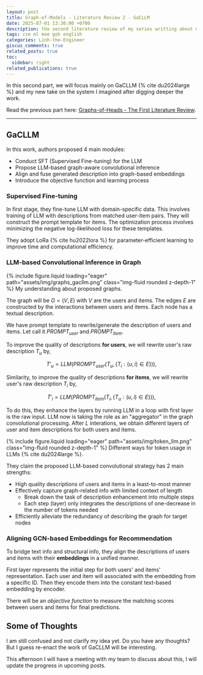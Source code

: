 ```yaml
---
layout: post
title: Graph-of-Models - Literature Review 2 - GaCLLM
date: 2025-07-01 13:30:00 +0700
description: the second literature review of my series writting about my work I called Graph-of-Heads
tags: cse ml moe goh english
categories: Linh-the-Engineer
giscus_comments: true
related_posts: true
toc:
  sidebar: right
related_publications: true
---
```


In this second part, we will focus mainly on GaCLLM {% cite du2024large %} and my new take on the system I imagined after digging deeper the work.

Read the previous part here: [Graphs-of-Heads - The First Literature Review](https://vtrnnhlinh.github.io/blog/2025/goh-literature-review-0/). 

---

## GaCLLM

In this work, authors proposed 4 main modules:
- Conduct SFT (Supervised Fine-tuning) for the LLM
- Propose LLM-based graph-aware convolutional inference
- Align and fuse generated description into graph-based embeddings
- Introduce the objective function and learning process

### Supervised Fine-tuning

In first stage, they fine-tune LLM with domain-specific data. This involves training of LLM with descriptions from matched user-item pairs. They will construct the prompt template for items. The optimization process involves minimizing the negative log-likelihood loss for these templates.

They adopt LoRa {% cite hu2022lora %} for parameter-efficient learning to improve time and computational efficiency.

### LLM-based Convolutional Inference in Graph

{% include figure.liquid loading="eager" path="assets/img/graphs_gacllm.png" class="img-fluid rounded z-depth-1" %}
My understanding about proposed graphs.

The graph will be $G = (V, E)$ with $V$ are the users and items. The edges $E$ are constructed by the interactions between users and items. Each node has a textual description. 

We have prompt template to rewrite/generate the description of users and items. Let call it $PROMPT_{user}$ and $PROMPT_{item}$.

To improve the quality of descriptions **for users**, we will rewrite user's raw description $T_u$ by,

$$T'_u = LLM(PROMPT_{user}(T_u, \{T_i:(u,i) \in E\})),$$

Similarity, to improve the quality of descriptions **for items**, we will rewrite user's raw description $T_i$ by,

$$T'_i = LLM(PROMPT_{item}(T_i, \{T_u:(u,i) \in E\})),$$

To do this, they enhance the layers by running LLM in a loop with first layer is the raw input. LLM now is taking the role as an "aggregator" in the graph convolutional processing. After $L$ interations, we obtain different layers of user and item descriptions for both users and items.

{% include figure.liquid loading="eager" path="assets/img/token_llm.png" class="img-fluid rounded z-depth-1" %}
Different ways for token usage in LLMs {% cite du2024large %}.

They claim the proposed LLM-based convolutional strategy has 2 main strengths:
- High quality descriptions of users and items in a least-to-most manner
- Effectively capture graph-related info with limited context of length
  - Break down the task of description enhancement into multiple steps
  - Each step (layer) only integrates the descriptions of one-decrease in the number of tokens needed
- Efficiently alleviate the redundancy of describing the graph for target nodes

### Aligning GCN-based Embeddings for Recommendation

To bridge text info and structural info, they align the descriptions of users and items with their **embeddings** in a unified manner.

First layer represents the initial step for both users' and items' representation. Each user and item will associated with the embedding from a specific ID. Then they encode them into the constant text-based embedding by encoder. 

There will be an *objective function* to measure the matching scores between users and items for final predictions. 

## Some of Thoughts

I am still confused and not clarify my idea yet. Do you have any thoughts? But I guess re-enact the work of GaCLLM will be interesting.

This afternoon I will have a meeting with my team to discuss about this, I will update the progress in upcoming posts.
